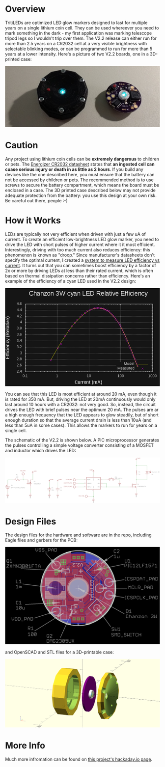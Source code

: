 Overview
========
TritiLEDs are optimized LED glow markers designed to last for multiple years on a single lithium coin cell.  They can be used whereever you need to mark something in the dark - my first application was marking telescope tripod legs so I wouldn't trip over them.  The V2.2 release can either run for more than 2.5 years on a CR2032 cell at a very visible brightness with selectable blinking modes, or can be programmed to run for more than 5 years at a lower intensity. Here's a picture of two V2.2 boards, one in a 3D-printed case: 

![TritiLEDs](/docs/images/tritiled22_photo.jpg "Tritiled V2.2")

Caution
=======
Any project using lithium coin cells can be **extremely dangerous** to children or pets.  The [Energizer CR2032 datasheet](http://data.energizer.com/pdfs/cr2032.pdf) states that **an ingested cell can cuase serious injury or death in as little as 2 hours**.  If you build any devices like the one described here, you must ensure that the battery can not be accessed by children or pets.  The recommended method is to use screws to secure the battery compartment, which means the board must be enclosed in a case.  The 3D printed case described below may not provide adequate protection from the battery: you use this design at your own risk.  Be careful out there, people :-)

How it Works
============
LEDs are typically not very efficient when driven with just a few uA of current.  To create an efficient low-brightness LED glow marker, you need to drive the LED with short pulses of higher current where it it most efficient.  Interestingly, driving with too much current also reduces efficiency: this phenomenon is known as "droop."  Since manufacturer's datasheets don't specify the optimal current, I created a [system to measure LED efficiency vs current](https://hackaday.io/project/12874-automated-ledlaser-diode-analysis-and-modeling). It turns out that you can sometimes boost efficiency by a factor of 2x or more by driving LEDs at less than their rated current, which is often based on thermal dissipation concerns rather than efficiency.  Here's an example of the efficiency of a cyan LED used in the V2.2 design:

![Efficiency Curve](/docs/images/chanzon_3W_efficiencycyan.png "Efficiency Curve")

You can see that this LED is most efficient at around 20 mA, even though it is rated for 350 mA.  But, driving the LED at 20mA continuously would only last around 10 hours with a CR2032: not very good.  So, instead, the circuit drives the LED with brief pulses near the optimum 20 mA.  The pulses are ar a high enough frequency that the LED appears to glow steadily, but of short enough duration so that the average current drain is less than 10uA (and less than 5uA in some cases).  This allows the markers to run for years on a single cell.

The schematic of the V2.2 is shown below.  A PIC microprocessor generates the pulses controlling a simple voltage converter consisting of a MOSFET and inductor which drives the LED:

![Tritiled V2.2 Schematic](/docs/images/tritiled22_schematic.png)

Design Files
============
The design files for the hardware and software are in the repo, including Eagle files and gerbers for the PCB:

![TritiLED V2.2 PCB](/docs/images/tritiled22_assembly_map.png)

and OpenSCAD and STL files for a 3D-printable case:

![TritiLED V2.2 Case](/docs/images/tritiled22_case_assembly.png)

More Info
=========

Much more infromation can be found on [this project's hackaday.io page](https://hackaday.io/project/11864-tritiled).
